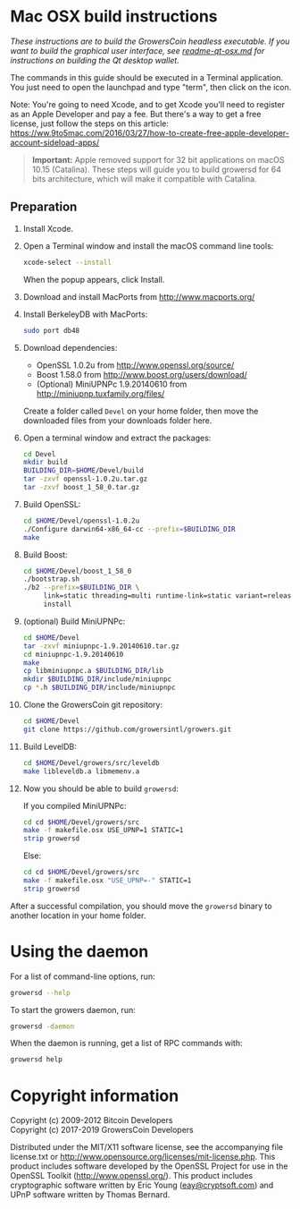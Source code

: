 Mac OSX build instructions  
==========================

*These instructions are to build the GrowersCoin headless executable.
If you want to build the graphical user interface,
see [readme-qt-osx.md](readme-qt-osx.md) for instructions on building
the Qt desktop wallet.*

The commands in this guide should be executed in a Terminal application.
You just need to open the launchpad and type "term", then click on the icon.

Note: You're going to need Xcode, and to get Xcode you'll need to register as an Apple Developer
and pay a fee. But there's a way to get a free license, just follow the steps on this article:
https://ww.9to5mac.com/2016/03/27/how-to-create-free-apple-developer-account-sideload-apps/

> **Important:** Apple removed support for 32 bit applications on macOS 10.15 (Catalina).
> These steps will guide you to build growersd for 64 bits architecture, which will make
> it compatible with Catalina.

Preparation
-----------

1.  Install Xcode.

2.  Open a Terminal window and install the macOS command line tools:

    ```sh
    xcode-select --install
    ```

    When the popup appears, click Install.

3.  Download and install MacPorts from http://www.macports.org/  
    
4.  Install BerkeleyDB with MacPorts:

    ```sh
    sudo port db48
    ```
    
5.  Download dependencies:
   
    * OpenSSL 1.0.2u from http://www.openssl.org/source/
    * Boost 1.58.0 from http://www.boost.org/users/download/
    * (Optional) MiniUPNPc 1.9.20140610 from http://miniupnp.tuxfamily.org/files/
   
    Create a folder called `Devel` on your home folder, then move the downloaded files
    from your downloads folder here.
   
6.  Open a terminal window and extract the packages:
     
    ```sh
    cd Devel
    mkdir build
    BUILDING_DIR=$HOME/Devel/build
    tar -zxvf openssl-1.0.2u.tar.gz
    tar -zxvf boost_1_58_0.tar.gz
    ```

7.  Build OpenSSL:

    ```sh
    cd $HOME/Devel/openssl-1.0.2u
    ./Configure darwin64-x86_64-cc --prefix=$BUILDING_DIR
    make
    ```

8.  Build Boost:

    ```sh
    cd $HOME/Devel/boost_1_58_0
    ./bootstrap.sh
    ./b2 --prefix=$BUILDING_DIR \
         link=static threading=multi runtime-link=static variant=release \
         install
    ```

9.  (optional) Build MiniUPNPc:

    ```sh
    cd $HOME/Devel
    tar -zxvf miniupnpc-1.9.20140610.tar.gz
    cd miniupnpc-1.9.20140610
    make
    cp libminiupnpc.a $BUILDING_DIR/lib
    mkdir $BUILDING_DIR/include/miniupnpc
    cp *.h $BUILDING_DIR/include/miniupnpc
    ```

10. Clone the GrowersCoin git repository:

    ```sh
    cd $HOME/Devel
    git clone https://github.com/growersintl/growers.git
    ```

11. Build LevelDB:
    
    ```sh
    cd $HOME/Devel/growers/src/leveldb
    make libleveldb.a libmemenv.a
    ```

12. Now you should be able to build `growersd`:
    
    If you compiled MiniUPNPc:
    
    ```sh
    cd cd $HOME/Devel/growers/src
    make -f makefile.osx USE_UPNP=1 STATIC=1
    strip growersd
    ```
    
    Else:
    
    ```sh
    cd cd $HOME/Devel/growers/src
    make -f makefile.osx "USE_UPNP=-" STATIC=1
    strip growersd
    ```

After a successful compilation, you should move the `growersd` binary to another location
in your home folder.

Using the daemon
================

For a list of command-line options, run:
```sh
growersd --help
```

To start the growers daemon, run:

```sh
growersd -daemon
```

When the daemon is running, get a list of RPC commands with:

```sh
growersd help
```


Copyright information
=====================

Copyright (c) 2009-2012 Bitcoin Developers  
Copyright (c) 2017-2019 GrowersCoin Developers

Distributed under the MIT/X11 software license, see the accompanying file
license.txt or http://www.opensource.org/licenses/mit-license.php.  This
product includes software developed by the OpenSSL Project for use in the
OpenSSL Toolkit (http://www.openssl.org/).  This product includes cryptographic
software written by Eric Young (eay@cryptsoft.com) and UPnP software written by
Thomas Bernard.
